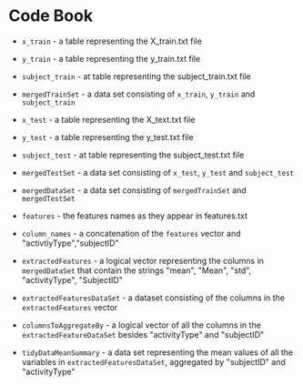 # Code Book

* `x_train` - a table representing the X_train.txt file

* `y_train` - a table representing the y_train.txt file

* `subject_train` - at table representing the subject_train.txt file

* `mergedTrainSet` - a data set consisting of `x_train`, `y_train` and `subject_train`

* `x_test` - a table representing the X_text.txt file

* `y_test` - a table representing the y_test.txt file

* `subject_test` - at table representing the subject_test.txt file

* `mergedTestSet` - a data set consisting of `x_test`, `y_test` and `subject_test`

* `mergedDataSet` - a data set consisting of `mergedTrainSet` and `mergedTestSet`

* `features` - the features names as they appear in features.txt

* `column_names` - a concatenation of the `features` vector and "activtiyType","subjectID"

* `extractedFeatures` - a logical vector representing the columns in `mergedDataSet` that contain the strings "mean", "Mean", "std", "activityType", "SubjectID" 

* `extractedFeaturesDataSet` - a dataset consisting of the columns in the `extractedFeatures` vector

* `columnsToAggregateBy` - a logical vector of all the columns in the `extractedFeatureDataSet` besides "activityType" and "subjectID"

* `tidyDataMeanSummary` - a data set representing the mean values of all the variables in `extractedFeaturesDataSet`, aggregated by "subjectID" and "activityType"
